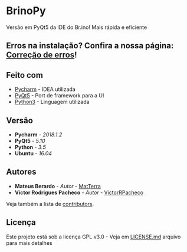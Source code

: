 # BrinoPy
Versão em PyQt5 da IDE do Br.ino! Mais rápida e eficiente

## Erros na instalação? Confira a nossa página: [Correção de erros](https://github.com/BrinoOficial/BrinoPy/wiki/Corre%C3%A7%C3%A3o-de-erros)!

## Feito com

* [Pycharm](https://www.jetbrains.com/pycharm/) - IDEA utilizada
* [PyQt5](https://www.riverbankcomputing.com/software/pyqt/download5) - Port de framework para a UI
* [Python3](https://www.python.org/download/releases/3.0/) - Linguagem utilizada

## Versão

* **Pycharm** - *2018.1.2*
* **PyQt5** - *5.10*
* **Python** - *3.5*
* **Ubuntu** - *16.04*

## Autores

* **Mateus Berardo** - *Autor* - [MatTerra](https://github.com/MatTerra)
* **Víctor Rodrigues Pacheco** - *Autor* - [VictorRPacheco](https://github.com/VictorRPacheco)

Veja também a lista de [contributors](https://github.com/BrinoOficial/BrinoPy/graphs/contributors).

## Licença

Este projeto está sob a licença GPL v3.0 - Veja em [LICENSE.md](LICENSE.md) arquivo para mais detalhes

